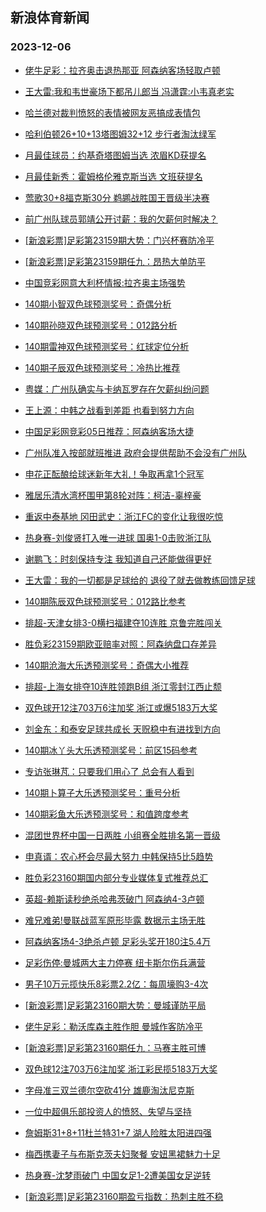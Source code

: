 ## 新浪体育新闻 
### 2023-12-06

+ [佬牛足彩：拉齐奥击退热那亚 阿森纳客场轻取卢顿](https://sports.sina.com.cn/l/2023-12-05/doc-imzwxqsx3397772.shtml)

+ [王大雷:我和韦世豪场下都吊儿郎当 冯潇霆:小韦真老实](https://sports.sina.com.cn/china/2023-12-05/doc-imzwxqtc1614773.shtml)

+ [哈兰德对裁判愤怒的表情被网友恶搞成表情包](https://sports.sina.com.cn/g/pl/2023-12-05/doc-imzwxkma7175585.shtml)

+ [哈利伯顿26+10+13塔图姆32+12 步行者淘汰绿军](https://sports.sina.com.cn/basketball/nba/2023-12-05/doc-imzwxqsv6642741.shtml)

+ [月最佳球员：约基奇塔图姆当选 浓眉KD获提名](https://sports.sina.com.cn/basketball/nba/2023-12-05/doc-imzwxkkx6728181.shtml)

+ [月最佳新秀：霍姆格伦雅克斯当选 文班获提名](https://sports.sina.com.cn/basketball/nba/2023-12-05/doc-imzwxkmf1726753.shtml)

+ [莺歌30+8福克斯30分 鹈鹕战胜国王晋级半决赛](https://sports.sina.com.cn/basketball/nba/2023-12-05/doc-imzwxuyv3329866.shtml)

+ [前广州队球员郭靖公开讨薪：我的欠薪何时解决？](https://sports.sina.com.cn/china/2023-12-05/doc-imzwxqsx3399189.shtml)

+ [[新浪彩票]足彩第23159期大势：门兴杯赛防冷平](https://sports.sina.com.cn/l/2023-12-05/doc-imzwwhxq7730575.shtml)

+ [[新浪彩票]足彩第23159期任九：昂热大单防平](https://sports.sina.com.cn/l/2023-12-05/doc-imzwwhxm7254473.shtml)

+ [中国竞彩网意大利杯情报:拉齐奥主场强势](https://sports.sina.com.cn/l/2023-12-05/doc-imzwxqsv6648832.shtml)

+ [140期小智双色球预测奖号：奇偶分析](https://sports.sina.com.cn/l/2023-12-05/doc-imzwxqtc1619236.shtml)

+ [140期孙晓双色球预测奖号：012路分析](https://sports.sina.com.cn/l/2023-12-05/doc-imzwxqsy7061268.shtml)

+ [140期雷神双色球预测奖号：红球定位分析](https://sports.sina.com.cn/l/2023-12-05/doc-imzwxqsv6624185.shtml)

+ [140期子辰双色球预测奖号：冷热比推荐](https://sports.sina.com.cn/l/2023-12-05/doc-imzwxqsy7062392.shtml)

+ [粤媒：广州队确实与卡纳瓦罗存在欠薪纠纷问题](https://sports.sina.com.cn/china/2023-12-05/doc-imzwyfqv1338256.shtml)

+ [王上源：中韩之战看到差距 也看到努力方向](https://sports.sina.com.cn/china/2023-12-05/doc-imzwxqsy7084580.shtml)

+ [中国足彩网竞彩05日推荐：阿森纳客场大捷](https://sports.sina.com.cn/l/2023-12-05/doc-imzwxqsy7056611.shtml)

+ [广州队准入按部就班推进 政府会提供帮助不会没有广州队](https://sports.sina.com.cn/china/2023-12-05/doc-imzwxzhr6437688.shtml)

+ [申花正酝酿给球迷新年大礼！争取再拿1个冠军](https://sports.sina.com.cn/china/2023-12-05/doc-imzwxzht3218467.shtml)

+ [雅居乐清水湾杯围甲第8轮对阵：柯洁-辜梓豪](https://sports.sina.com.cn/go/2023-12-05/doc-imzwymwt1249981.shtml)

+ [重返中泰基地 冈田武史：浙江FC的变化让我很吃惊](https://sports.sina.com.cn/china/2023-12-05/doc-imzwxzhu6864821.shtml)

+ [热身赛-刘俊贤打入唯一进球 国奥1-0击败浙江队](https://sports.sina.com.cn/china/2023-12-05/doc-imzwyfqp6355197.shtml)

+ [谢鹏飞：时刻保持专注 我知道自己还能做得更好](https://sports.sina.com.cn/china/2023-12-05/doc-imzwxqsx3428598.shtml)

+ [王大雷：我的一切都是足球给的 退役了就去做教练回馈足球](https://sports.sina.com.cn/china/2023-12-05/doc-imzwxqtc1613710.shtml)

+ [140期陈辰双色球预测奖号：012路比参考](https://sports.sina.com.cn/l/2023-12-05/doc-imzwxqtc1619896.shtml)

+ [排超-天津女排3-0横扫福建夺10连胜 京鲁完胜闯关](https://sports.sina.com.cn/others/volleyball/2023-12-05/doc-imzwysen6585464.shtml)

+ [胜负彩23159期欧亚赔率对照：阿森纳盘口存差异](https://sports.sina.com.cn/l/2023-12-05/doc-imzwxkkx6740504.shtml)

+ [140期沧海大乐透预测奖号：奇偶大小推荐](https://sports.sina.com.cn/l/2023-12-05/doc-imzwxzhu6866336.shtml)

+ [排超-上海女排夺10连胜领跑B组 浙江零封江西止颓](https://sports.sina.com.cn/others/volleyball/2023-12-05/doc-imzwyseu0056423.shtml)

+ [双色球开12注703万6注加奖 浙江或爆5183万大奖](https://sports.sina.com.cn/l/2023-12-05/doc-imzwyseu0061539.shtml)

+ [刘金东：和泰安足球共成长 天贶稳中有进找到方向](https://sports.sina.com.cn/china/2023-12-05/doc-imzwxzhu6869797.shtml)

+ [140期冰丫头大乐透预测奖号：前区15码参考](https://sports.sina.com.cn/l/2023-12-05/doc-imzwxzhu6865832.shtml)

+ [专访张琳芃：只要我们用心了 总会有人看到](https://sports.sina.com.cn/china/2023-12-05/doc-imzwxqsv6650260.shtml)

+ [140期卜算子大乐透预测奖号：重号分析](https://sports.sina.com.cn/l/2023-12-05/doc-imzwxzhu6866033.shtml)

+ [140期彩鱼大乐透预测奖号：和值跨度参考](https://sports.sina.com.cn/l/2023-12-05/doc-imzwxzhx1423556.shtml)

+ [混团世界杯中国一日两胜 小组赛全胜排名第一晋级](https://sports.sina.com.cn/others/pingpang/2023-12-05/doc-imzwysen6604596.shtml)

+ [申真谞：农心杯会尽最大努力 中韩保持5比5趋势](https://sports.sina.com.cn/go/2023-12-05/doc-imzwxqsv6622022.shtml)

+ [胜负彩23160期国内部分专业媒体复式推荐总汇](https://sports.sina.com.cn/l/2023-12-05/doc-imzwxqsv6618515.shtml)

+ [英超-赖斯读秒绝杀哈弗茨破门 阿森纳4-3卢顿](https://sports.sina.com.cn/g/pl/2023-12-06/doc-imzwzpki9658321.shtml)

+ [难兄难弟!曼联战蓝军原形毕露 数据示主场无胜](https://sports.sina.com.cn/l/2023-12-06/doc-imzwzpkh2882674.shtml)

+ [阿森纳客场4-3绝杀卢顿 足彩头奖开180注5.4万](https://sports.sina.com.cn/l/2023-12-06/doc-imzwzpki9657417.shtml)

+ [足彩伤停:曼城两大主力停赛 纽卡斯尔伤兵满营](https://sports.sina.com.cn/l/2023-12-05/doc-imzwxzht3251298.shtml)

+ [男子10万元揽快乐8彩票2.2亿：每周壕购3-4次](https://sports.sina.com.cn/l/2023-12-05/doc-imzwyseu0066244.shtml)

+ [[新浪彩票]足彩第23160期大势：曼城谨防平局](https://sports.sina.com.cn/l/2023-12-06/doc-imzwzpkf0710212.shtml)

+ [佬牛足彩：勒沃库森主胜作胆  曼城作客防冷平](https://sports.sina.com.cn/l/2023-12-06/doc-imzwztsf9554520.shtml)

+ [[新浪彩票]足彩第23160期任九：马赛主胜可博](https://sports.sina.com.cn/l/2023-12-06/doc-imzwzpkf0710378.shtml)

+ [双色球12注703万6注加奖 浙江彩民揽5183万大奖](https://sports.sina.com.cn/l/2023-12-05/doc-imzwyseu0061539.shtml)

+ [字母准三双兰德尔空砍41分 雄鹿淘汰尼克斯](https://sports.sina.com.cn/basketball/nba/2023-12-06/doc-imzwzxya2689487.shtml)

+ [一位中超俱乐部投资人的愤怒、失望与坚持](https://sports.sina.com.cn/china/2023-12-06/doc-imzwztse2790690.shtml)

+ [詹姆斯31+8+11杜兰特31+7 湖人险胜太阳进四强](https://sports.sina.com.cn/basketball/nba/2023-12-06/doc-imzxaefu5859561.shtml)

+ [梅西携妻子与布斯克茨夫妇聚餐 安妞黑裙魅力十足](https://sports.sina.com.cn/global/others/2023-12-06/doc-imzwztry6070153.shtml)

+ [热身赛-沈梦雨破门 中国女足1-2遭美国女足逆转](https://sports.sina.com.cn/china/womenfootballs/2023-12-06/doc-imzwzxyc9466534.shtml)

+ [[新浪彩票]足彩第23160期盈亏指数：热刺主胜不稳](https://sports.sina.com.cn/l/2023-12-06/doc-imzwzpkh2881927.shtml)

